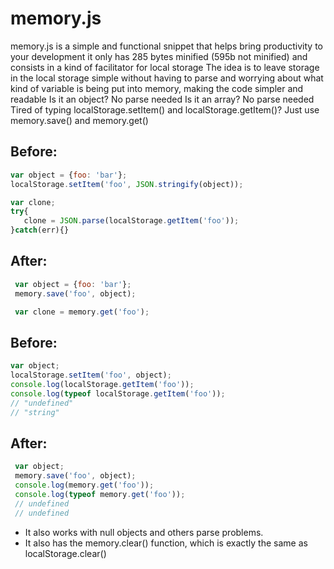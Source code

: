 # memory.js
 memory.js is a simple and functional snippet that helps bring productivity to your development
 it only has 285 bytes minified (595b not minified) and consists in a kind of facilitator for local storage
 The idea is to leave storage in the local storage simple without having to parse and worrying about what kind of variable is being put into memory, making the code simpler and readable
 Is it an object? No parse needed
 Is it an array?  No parse needed
 Tired of typing localStorage.setItem() and localStorage.getItem()?
 Just use memory.save() and memory.get()

## Before:
 ```javascript
 var object = {foo: 'bar'};
 localStorage.setItem('foo', JSON.stringify(object));

 var clone;
 try{
    clone = JSON.parse(localStorage.getItem('foo'));
 }catch(err){}
 ```
## After:
```javascript
 var object = {foo: 'bar'};
 memory.save('foo', object);

 var clone = memory.get('foo');
```

## Before:
 ```javascript
 var object;
 localStorage.setItem('foo', object);
 console.log(localStorage.getItem('foo'));
 console.log(typeof localStorage.getItem('foo'));
 // "undefined"
 // "string"
 ```
## After:
```javascript
 var object;
 memory.save('foo', object);
 console.log(memory.get('foo'));
 console.log(typeof memory.get('foo'));
 // undefined
 // undefined
```

- It also works with null objects and others parse problems.
- It also has the memory.clear() function, which is exactly the same as localStorage.clear()
